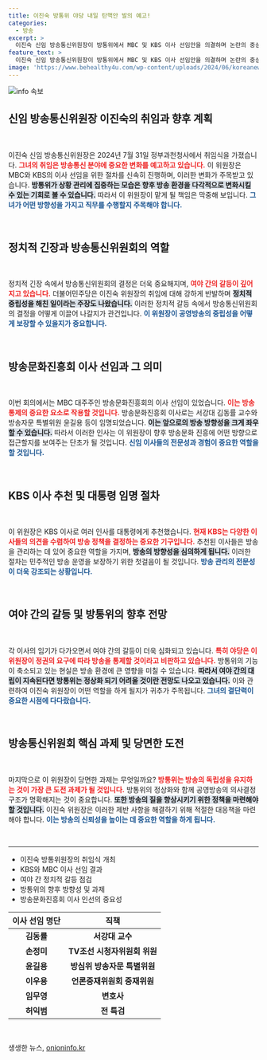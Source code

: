 ```yaml
---
title: 이진숙 방통위 야당 내일 탄핵안 발의 예고!
categories:
  - 방송
excerpt: >
  이진숙 신임 방송통신위원장이 방통위에서 MBC 및 KBS 이사 선임안을 의결하며 논란의 중심에 서있다. 야당은 빠른 탄핵 소추 준비로 반발하고 있어 향후 방통위의 정상화가 어려울 것으로 보인다. 클릭 필수!
feature_text: >
  이진숙 신임 방송통신위원장이 방통위에서 MBC 및 KBS 이사 선임안을 의결하며 논란의 중심에 서있다. 야당은 빠른 탄핵 소추 준비로 반발하고 있어 향후 방통위의 정상화가 어려울 것으로 보인다. 클릭 필수!
image: 'https://www.behealthy4u.com/wp-content/uploads/2024/06/koreanews.jpg'
---
```


<p><img src="https://www.behealthy4u.com/wp-content/uploads/2024/06/koreanews.jpg" alt="info 속보" /></p>

<h2 data-ke-size="size26">신임 방송통신위원장 이진숙의 취임과 향후 계획</h2>

<p data-ke-size="size16">&nbsp;</p>

<p>이진숙 신임 방송통신위원장은 2024년 7월 31일 정부과천청사에서 취임식을 가졌습니다. <b><span style="color: #ee2323;">그녀의 취임은 방송통신 분야에 중요한 변화를 예고하고 있습니다.</span></b> 이 위원장은 MBC와 KBS의 이사 선임을 위한 절차를 신속히 진행하며, 이러한 변화가 주목받고 있습니다. <b><span style="background-color: #21538527;">방통위가 상황 관리에 집중하는 모습은 향후 방송 환경을 다각적으로 변화시킬 수 있는 기회로 볼 수 있습니다.</span></b> 따라서 이 위원장이 맡게 될 책임은 막중해 보입니다. <b><span style="color: #1a5490;">그녀가 어떤 방향성을 가지고 직무를 수행할지 주목해야 합니다.</span></b></p>

<p data-ke-size="size16">&nbsp;</p>

<h2 data-ke-size="size26">정치적 긴장과 방송통신위원회의 역할</h2>

<p data-ke-size="size16">&nbsp;</p>

<p>정치적 긴장 속에서 방송통신위원회의 결정은 더욱 중요해지며, <b><span style="color: #ee2323;">여야 간의 갈등이 깊어지고 있습니다.</span></b> 더불어민주당은 이진숙 위원장의 취임에 대해 강하게 반발하며 <b><span style="background-color: #21538527;">정치적 중립성을 해친 일이라는 주장도 나왔습니다.</span></b> 이러한 정치적 갈등 속에서 방송통신위원회의 결정을 어떻게 이끌어 나갈지가 관건입니다. <b><span style="color: #1a5490;">이 위원장이 공영방송의 중립성을 어떻게 보장할 수 있을지가 중요합니다.</span></b></p>

<p data-ke-size="size16">&nbsp;</p>

<h2 data-ke-size="size26">방송문화진흥회 이사 선임과 그 의미</h2>

<p data-ke-size="size16">&nbsp;</p>

<p>이번 회의에서는 MBC 대주주인 방송문화진흥회의 이사 선임이 있었습니다. <b><span style="color: #ee2323;">이는 방송 통제의 중요한 요소로 작용할 것입니다.</span></b> 방송문화진흥회 이사로는 서강대 김동률 교수와 방송자문 특별위원 윤길용 등이 임명되었습니다. <b><span style="background-color: #21538527;">이는 앞으로의 방송 방향성을 크게 좌우할 수 있습니다.</span></b> 따라서 이러한 인사는 이 위원장이 향후 방송문화 진흥에 어떤 방향으로 접근할지를 보여주는 단초가 될 것입니다. <b><span style="color: #1a5490;">신임 이사들의 전문성과 경험이 중요한 역할을 할 것입니다.</span></b></p>

<p data-ke-size="size16">&nbsp;</p>

<h2 data-ke-size="size26">KBS 이사 추천 및 대통령 임명 절차</h2>

<p data-ke-size="size16">&nbsp;</p>

<p>이 위원장은 KBS 이사로 여러 인사를 대통령에게 추천했습니다. <b><span style="color: #ee2323;">현재 KBS는 다양한 이사들의 의견을 수렴하여 방송 정책을 결정하는 중요한 기구입니다.</span></b> 추천된 이사들은 방송을 관리하는 데 있어 중요한 역할을 가지며, <b><span style="background-color: #21538527;">방송의 방향성을 심의하게 됩니다.</span></b> 이러한 절차는 민주적인 방송 운영을 보장하기 위한 첫걸음이 될 것입니다. <b><span style="color: #1a5490;">방송 관리의 전문성이 더욱 강조되는 상황입니다.</span></b></p>

<p data-ke-size="size16">&nbsp;</p>

<h2 data-ke-size="size26">여야 간의 갈등 및 방통위의 향후 전망</h2>

<p data-ke-size="size16">&nbsp;</p>

<p>각 이사의 임기가 다가오면서 여야 간의 갈등이 더욱 심화되고 있습니다. <b><span style="color: #ee2323;">특히 야당은 이 위원장이 정권의 요구에 따라 방송을 통제할 것이라고 비판하고 있습니다.</span></b> 방통위의 기능이 축소되고 있는 현실은 방송 환경에 큰 영향을 미칠 수 있습니다. <b><span style="background-color: #21538527;">따라서 여야 간의 대립이 지속된다면 방통위는 정상화 되기 어려울 것이란 전망도 나오고 있습니다.</span></b> 이와 관련하여 이진숙 위원장이 어떤 역할을 하게 될지가 귀추가 주목됩니다. <b><span style="color: #1a5490;">그녀의 결단력이 중요한 시점에 다다랐습니다.</span></b></p>

<p data-ke-size="size16">&nbsp;</p>

<h2 data-ke-size="size26">방송통신위원회 핵심 과제 및 당면한 도전</h2>

<p data-ke-size="size16">&nbsp;</p>

<p>마지막으로 이 위원장이 당면한 과제는 무엇일까요? <b><span style="color: #ee2323;">방통위는 방송의 독립성을 유지하는 것이 가장 큰 도전 과제가 될 것입니다.</span></b> 방통위의 정상화와 함께 공영방송의 의사결정 구조가 명확해지는 것이 중요합니다. <b><span style="background-color: #21538527;">또한 방송의 질을 향상시키기 위한 정책을 마련해야 할 것입니다.</span></b> 이진숙 위원장은 이러한 제반 사항을 해결하기 위해 적절한 대응책을 마련해야 합니다. <b><span style="color: #1a5490;">이는 방송의 신뢰성을 높이는 데 중요한 역할을 하게 됩니다.</span></b></p>

<p data-ke-size="size16">&nbsp;</p>

<hr>

<ul>
  <li>이진숙 방통위원장의 취임식 개최</li>
  <li>KBS와 MBC 이사 선임 결과</li>
  <li>여야 간 정치적 갈등 점검</li>
  <li>방통위의 향후 방향성 및 과제</li>
  <li>방송문화진흥회 이사 인선의 중요성</li>
</ul>

<table>
  <thead>
    <tr>
      <th><b>이사 선임 명단</b></th>
      <th><b>직책</b></th>
    </tr>
  </thead>
  <tbody>
    <tr>
      <td style="text-align: center; height: 17px;"><b>김동률</b></td>
      <td style="text-align: center; height: 17px;"><b>서강대 교수</b></td>
    </tr>
    <tr>
      <td style="text-align: center; height: 17px;"><b>손정미</b></td>
      <td style="text-align: center; height: 17px;"><b>TV조선 시청자위원회 위원</b></td>
    </tr>
    <tr>
      <td style="text-align: center; height: 17px;"><b>윤길용</b></td>
      <td style="text-align: center; height: 17px;"><b>방심위 방송자문 특별위원</b></td>
    </tr>
    <tr>
      <td style="text-align: center; height: 17px;"><b>이우용</b></td>
      <td style="text-align: center; height: 17px;"><b>언론중재위원회 중재위원</b></td>
    </tr>
    <tr>
      <td style="text-align: center; height: 17px;"><b>임무영</b></td>
      <td style="text-align: center; height: 17px;"><b>변호사</b></td>
    </tr>
    <tr>
      <td style="text-align: center; height: 17px;"><b>허익범</b></td>
      <td style="text-align: center; height: 17px;"><b>전 특검</b></td>
    </tr>
  </tbody>
</table>

<p data-ke-size="size16">&nbsp;</p>
생생한 뉴스, <a href="https://onioninfo.kr" rel="dofollow">onioninfo.kr</a>


